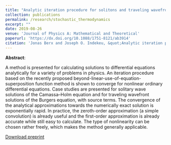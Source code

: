 ```yaml
---
title: "Analytic iteration procedure for solitons and traveling wavefronts with sources"
collection: publications
permalink: /research/stochastic_thermodynamics
excerpt: ""
date: 2019-08-26
venue: 'Journal of Physics A: Mathematical and Theoretical'
paperurl: 'https://dx.doi.org/10.1088/1751-8121/ab3914'
citation: 'Jonas Berx and Joseph O. Indekeu, &quot;Analytic iteration procedure for solitons and traveling wavefronts with sources&quot;, <i>J. Phys. A: Math. Theor.</i> <b> 52</b> 38LT01 (2019).'
---
```

<b>Abstract</b>:

A method is presented for calculating solutions to differential equations analytically for a variety of problems in physics. An iteration procedure based on the recently proposed beyond-linear-use-of-equation-superposition function method is shown to converge for nonlinear ordinary differential equations. Case studies are presented for solitary wave solutions of the Camassa–Holm equation and for traveling wavefront solutions of the Burgers equation, with source terms. The convergence of the analytical approximations towards the numerically exact solution is exponentially rapid. In practice, the zeroth-order approximation (a simple convolution) is already useful and the first-order approximation is already accurate while still easy to calculate. The type of nonlinearity can be chosen rather freely, which makes the method generally applicable.

[Download preprint](http://BerxJonas.github.io/files/pdf/AnalyticIteration.pdf)
